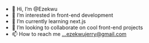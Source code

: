 - 👋 Hi, I’m @Ezekwu
- 👀 I’m interested in front-end development 
- 🌱 I’m currently learning next.js
- 💞️ I’m looking to collaborate on cool front-end projects 
- 📫 How to reach me ...ezekwujerry@gmail.com 

<!---
Ezekwu/Ezekwu is a ✨ special ✨ repository because its `README.md` (this file) appears on your GitHub profile.
You can click the Preview link to take a look at your changes.
--->
